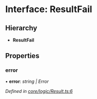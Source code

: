 # Interface: ResultFail

## Hierarchy

* **ResultFail**

## Properties

###  error

• **error**: *string | Error*

*Defined in [core/logic/Result.ts:6](https://github.com/AlejandroHerr/homieiot.ts/blob/1330521/src/core/logic/Result.ts#L6)*
